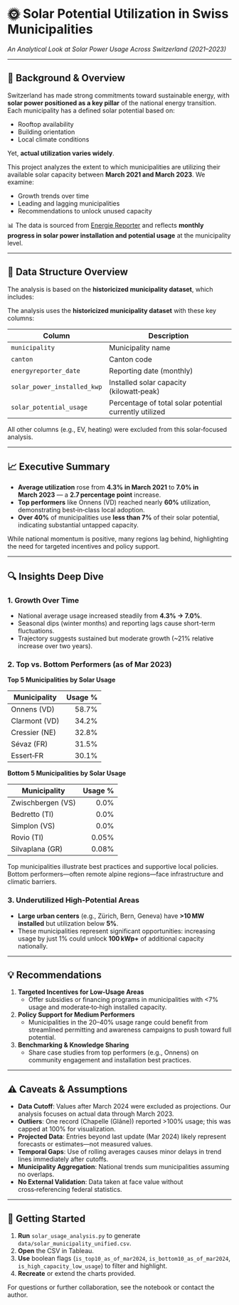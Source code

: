 # 🌞 Solar Potential Utilization in Swiss Municipalities  
*An Analytical Look at Solar Power Usage Across Switzerland (2021–2023)*

---

## 📘 Background & Overview

Switzerland has made strong commitments toward sustainable energy, with **solar power positioned as a key pillar** of the national energy transition. Each municipality has a defined solar potential based on:

- Rooftop availability  
- Building orientation  
- Local climate conditions  

Yet, **actual utilization varies widely**.

This project analyzes the extent to which municipalities are utilizing their available solar capacity between **March 2021 and March 2023**. We examine:

- Growth trends over time  
- Leading and lagging municipalities  
- Recommendations to unlock unused capacity  

📊 The data is sourced from [Energie Reporter](https://opendata.swiss/en/dataset/energie-reporter) and reflects **monthly progress in solar power installation and potential usage** at the municipality level.

---

## 🧱 Data Structure Overview

The analysis is based on the **historicized municipality dataset**, which includes:

The analysis uses the **historicized municipality dataset** with these key columns:

| Column                      | Description                                                |
|-----------------------------|------------------------------------------------------------|
| `municipality`              | Municipality name                                          |
| `canton`                    | Canton code                                                |
| `energyreporter_date`       | Reporting date (monthly)                                   |
| `solar_power_installed_kwp` | Installed solar capacity (kilowatt‑peak)                   |
| `solar_potential_usage`     | Percentage of total solar potential currently utilized     |

All other columns (e.g., EV, heating) were excluded from this solar‑focused analysis.

---

## 📈 Executive Summary
- **Average utilization** rose from **4.3% in March 2021** to **7.0% in March 2023** — a **2.7 percentage point** increase.
- **Top performers** like Onnens (VD) reached nearly **60%** utilization, demonstrating best‑in‑class local adoption.
- **Over 40%** of municipalities use **less than 7%** of their solar potential, indicating substantial untapped capacity.

While national momentum is positive, many regions lag behind, highlighting the need for targeted incentives and policy support.

---

## 🔍 Insights Deep Dive

### 1. Growth Over Time
- National average usage increased steadily from **4.3% → 7.0%**.
- Seasonal dips (winter months) and reporting lags cause short-term fluctuations.
- Trajectory suggests sustained but moderate growth (~21% relative increase over two years).

### 2. Top vs. Bottom Performers (as of Mar 2023)

**Top 5 Municipalities by Solar Usage**

| Municipality      | Usage %  |
|-------------------|---------:|
| Onnens (VD)       | 58.7%    |
| Clarmont (VD)     | 34.2%    |
| Cressier (NE)     | 32.8%    |
| Sévaz (FR)        | 31.5%    |
| Essert‑FR         | 30.1%    |

**Bottom 5 Municipalities by Solar Usage**

| Municipality      | Usage %  |
|-------------------|---------:|
| Zwischbergen (VS) | 0.0%     |
| Bedretto (TI)     | 0.0%     |
| Simplon (VS)      | 0.0%     |
| Rovio (TI)        | 0.05%    |
| Silvaplana (GR)   | 0.08%    |

Top municipalities illustrate best practices and supportive local policies. Bottom performers—often remote alpine regions—face infrastructure and climatic barriers.

### 3. Underutilized High‑Potential Areas
- **Large urban centers** (e.g., Zürich, Bern, Geneva) have **>10 MW installed** but utilization below **5%**.
- These municipalities represent significant opportunities: increasing usage by just 1% could unlock **100 kWp+** of additional capacity nationally.

---

## 💡 Recommendations
1. **Targeted Incentives for Low‑Usage Areas**
   - Offer subsidies or financing programs in municipalities with <7% usage and moderate‑to‑high installed capacity.
2. **Policy Support for Medium Performers**
   - Municipalities in the 20–40% usage range could benefit from streamlined permitting and awareness campaigns to push toward full potential.
3. **Benchmarking & Knowledge Sharing**
   - Share case studies from top performers (e.g., Onnens) on community engagement and installation best practices.

---

## ⚠️ Caveats & Assumptions
- **Data Cutoff**: Values after March 2024 were excluded as projections. Our analysis focuses on actual data through March 2023.
- **Outliers**: One record (Chapelle (Glâne)) reported >100% usage; this was capped at 100% for visualization.
- **Projected Data**: Entries beyond last update (Mar 2024) likely represent forecasts or estimates—not measured values.
- **Temporal Gaps**: Use of rolling averages causes minor delays in trend lines immediately after cutoffs.
- **Municipality Aggregation**: National trends sum municipalities assuming no overlaps.
- **No External Validation**: Data taken at face value without cross‑referencing federal statistics.

---

## 📂 Getting Started
1. **Run** `solar_usage_analysis.py` to generate `data/solar_municipality_unified.csv`.
2. **Open** the CSV in Tableau.
3. **Use** boolean flags (`is_top10_as_of_mar2024`, `is_bottom10_as_of_mar2024`, `is_high_capacity_low_usage`) to filter and highlight.
4. **Recreate** or extend the charts provided.

For questions or further collaboration, see the notebook or contact the author.

